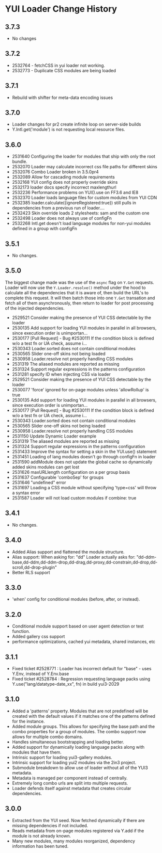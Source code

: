 YUI Loader Change History
=========================

3.7.3
-----

* No changes

3.7.2
-----

* 2532764 - fetchCSS in yui loader not working.
* 2532773 - Duplicate CSS modules are being loaded

3.7.1
-----

* Rebuild with shifter for meta-data encoding issues

3.7.0
-----

* Loader changes for pr2 create infinite loop on server-side builds
* Y.Intl.get('module') is not requesting local resource files.

3.6.0
-----

* 2531640 Configuring the loader for modules that ship with only the root bundle.
* 2532070 Loader may calculate incorrect css file paths for different skins
* 2532076 Combo Loader broken in 3.5.0pr4
* 2532089 Allow for cascading module requirements
* 2532168 YUI config does not properly override skins
* 2532173 loader docs specify incorrect maxlengthurl
* 2532236 Performance problems on YUI().use  on FF3.6 and IE8
* 2532370 Loader loads language files for custom modules from YUI CDN
* 2532385 loader.calculate({ignoreRegistered:true}) still pulls in dependencies from a previous run of loader....
* 2532423 Skin override loads 2 stylesheets: sam and the custom one
* 2532498 Loader does not always use of configFn
* 2532268 Intl.get doesn't load language modules for non-yui modules defined in a group with configFn


3.5.1
-----

  * No changes.

3.5.0
-----

The biggest change made was the use of the `async` flag on `Y.Get` requests. Loader will now use the
`Y.Loader.resolve()` method under the hood to calculate all the dependencies that it is aware of, then
build the URL's to complete this request. It will then batch those into one `Y.Get` transation and fetch
all of them asynchronously, then return to loader for post processing of the injected dependencies.

   * 2529521 Consider making the presence of YUI CSS detectable by the loader
   * 2530135 Add support for loading YUI modules in parallel in all browsers, since execution order is unimportan...
   * 2530177 [Pull Request] - Bug #2530111  If the condition block is defined w/o a test fn or UA check, assume i...
   * 2530343 Loader.sorted does not contain conditional modules
   * 2530565 Slider one-off skins not being loaded
   * 2530958 Loader.resolve not properly handling CSS modules
   * 2531319 The aliased modules are reported as missing 
   * 2531324 Support regular expressions in the patterns configuration
   * 2531281 specify ID when injecting CSS via loader
   * 2529521 Consider making the presence of YUI CSS detectable by the loader
   * 2530077 'force' ignored for on-page modules unless 'allowRollup' is true
   * 2530135 Add support for loading YUI modules in parallel in all browsers, since execution order is unimportan...
   * 2530177 [Pull Request] - Bug #2530111  If the condition block is defined w/o a test fn or UA check, assume i...
   * 2530343 Loader.sorted does not contain conditional modules
   * 2530565 Slider one-off skins not being loaded
   * 2530958 Loader.resolve not properly handling CSS modules
   * 2531150 Update Dynamic Loader example
   * 2531319 The aliased modules are reported as missing 
   * 2531324 Support regular expressions in the patterns configuration
   * 2531433 Improve the syntax for setting a skin in the YUI.use() statement
   * 2531451 Loading of lang modules doesn't go through configFn in loader
   * 2531590 addModule does not update the global cache so dynamically added skins modules can get lost
   * 2531626 maxURLlength configuration on a per group basis
   * 2531637 Configurable 'comboSep' for groups
   * 2531646 "undefined" error
   * 2531697 Loading a CSS module without specifying 'type=css' will throw a syntax error
   * 2531587 Loader will not load custom modules if combine: true


3.4.1
-----

  * No changes.

3.4.0
-----
    
   * Added Alias support and flattened the module structure.
   * Alias support: When asking for: "dd"
        Loader actually asks for: "dd-ddm-base,dd-ddm,dd-ddm-drop,dd-drag,dd-proxy,dd-constrain,dd-drop,dd-scroll,dd-drop-plugin"
   * Better RLS support

3.3.0
-----

   * 'when' config for conditional modules (before, after, or instead).

3.2.0
-----

   * Conditional module support based on user agent detection or test function.
   * Added gallery css support
   * performance optimizations, cached yui metadata, shared instances, etc

3.1.1
-----

  * Fixed ticket #2528771 : Loader has incorrect default for "base" - uses Y.Env, instead of Y.Env.base
  * Fixed ticket #2528784 : Regression requesting language packs using Y.use("lang/datatype-date_xx", fn) in build yui3-2029

3.1.0
-----

  * Added a 'patterns' property.  Modules that are not predefined will be created with the
    default values if it matches one of the patterns defined for the instance.
  * Added module groups.  This allows for specifying the base path and the combo properties
    for a group of modules.  The combo support now allows for multiple combo domains.
  * Handles simultaneous bootstrapping and loading better.
  * Added support for dynamically loading language packs along with modules that have them.
  * Intrinsic support for loading yui3-gallery modules.
  * Intrinsic support for loading yui2 modules via the 2in3 project.
  * Submodule breakdown to allow use of loader without all of the YUI3 metadata.
  * Metadata is managed per component instead of centrally.
  * Extremely long combo urls are split into multiple requests.
  * Loader defends itself against metadata that creates circular dependencies.

3.0.0
-----

  * Extracted from the YUI seed.  Now fetched dynamically if
    there are missing dependencies if not included.
  * Reads metadata from on-page modules registered via Y.add if the module is not already known.
  * Many new modules, many modules reorganized, dependency information has been tuned.
